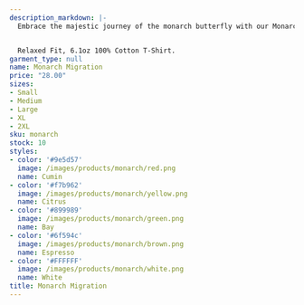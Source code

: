 ```yaml
---
description_markdown: |-
  Embrace the majestic journey of the monarch butterfly with our Monarch Migration t-shirt. This unique design showcases a vivid monarch butterfly set against an abstract painted background, capturing the essence of nature's mesmerizing dance. Not only is it a testament to nature's ever-changing beauty, but it's also a reminder of the delicate balance that sustains life. Made with premium 6.1oz 100% cotton, this t-shirt is not just a statement piece but also a comfortable wear.


  Relaxed Fit, 6.1oz 100% Cotton T-Shirt.
garment_type: null
name: Monarch Migration
price: "28.00"
sizes:
- Small
- Medium
- Large
- XL
- 2XL
sku: monarch
stock: 10
styles:
- color: '#9e5d57'
  image: /images/products/monarch/red.png
  name: Cumin
- color: '#f7b962'
  image: /images/products/monarch/yellow.png
  name: Citrus
- color: '#899989'
  image: /images/products/monarch/green.png
  name: Bay
- color: '#6f594c'
  image: /images/products/monarch/brown.png
  name: Espresso
- color: '#FFFFFF'
  image: /images/products/monarch/white.png
  name: White
title: Monarch Migration
---
```

